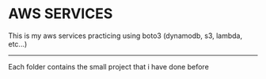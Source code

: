 # AWS SERVICES
This is my aws services practicing using boto3 (dynamodb, s3, lambda, etc...)

------------------------------------------------------------------------------------------------
Each folder contains the small project that i have done before
